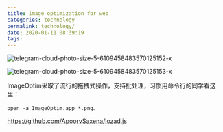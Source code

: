 ```yaml
---
title: image optimization for web
categories: technology
permalink: technology/
date: 2020-01-11 08:39:19
tags:
---
```




![telegram-cloud-photo-size-5-6109458483570125152-x](image-optimization-for-web/telegram-cloud-photo-size-5-6109458483570125152-x.jpg)



![telegram-cloud-photo-size-5-6109458483570125153-x](image-optimization-for-web/telegram-cloud-photo-size-5-6109458483570125153-x.jpg)



ImageOptim采取了流行的拖拽式操作，支持批处理，习惯用命令行的同学看这里：

`open -a ImageOptim.app *.png`.





https://github.com/ApoorvSaxena/lozad.js